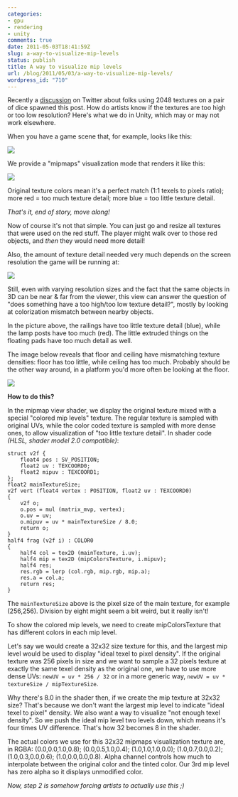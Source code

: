 ```yaml
---
categories:
- gpu
- rendering
- unity
comments: true
date: 2011-05-03T18:41:59Z
slug: a-way-to-visualize-mip-levels
status: publish
title: A way to visualize mip levels
url: /blog/2011/05/03/a-way-to-visualize-mip-levels/
wordpress_id: "710"
---
```


Recently a [discussion](http://twitter.com/#!/aras_p/status/63538509952200705) on Twitter about folks using 2048 textures on a pair of dice spawned this post. How do artists know if the textures are too high or too low resolution? Here's what we do in Unity, which may or may not work elsewhere.

When you have a game scene that, for example, looks like this:

[![](http://aras-p.info/blog/wp-content/uploads/2011/05/BootcampNormal-500x283.jpg)](http://aras-p.info/blog/wp-content/uploads/2011/05/BootcampNormal.jpg)

We provide a "mipmaps" visualization mode that renders it like this:

[![](http://aras-p.info/blog/wp-content/uploads/2011/05/BootcampMips-500x283.jpg)](http://aras-p.info/blog/wp-content/uploads/2011/05/BootcampMips.jpg)

Original texture colors mean it's a perfect match (1:1 texels to pixels ratio); more red = too much texture detail; more blue = too little texture detail.

_That's it, end of story, move along!_

Now of course it's not that simple. You can just go and resize all textures that were used on the red stuff. The player might walk over to those red objects, and _then_ they would need more detail!

Also, the amount of texture detail needed very much depends on the screen resolution the game will be running at:

[![](http://aras-p.info/blog/wp-content/uploads/2011/05/PlatformerSizes-500x190.jpg)](http://aras-p.info/blog/wp-content/uploads/2011/05/PlatformerSizes.jpg)

Still, even with varying resolution sizes and the fact that the same objects in 3D can be near & far from the viewer, this view can answer the question of "does something have a too high/too low texture detail?", mostly by looking at colorization mismatch between nearby objects.

In the picture above, the railings have too little texture detail (blue), while the lamp posts have too much (red). The little extruded things on the floating pads have too much detail as well.

The image below reveals that floor and ceiling have mismatching texture densities: floor has too little, while ceiling has too much. Probably should be the other way around, in a platform you'd more often be looking at the floor.

[![](http://aras-p.info/blog/wp-content/uploads/2011/05/FloorCeiling1-500x318.jpg)](http://aras-p.info/blog/wp-content/uploads/2011/05/FloorCeiling1.jpg)

**How to do this?**

In the mipmap view shader, we display the original texture mixed with a special "colored mip levels" texture. The regular texture is sampled with original UVs, while the color coded texture is sampled with more dense ones, to allow visualization of "too little texture detail". In shader code _(HLSL, shader model 2.0 compatible)_:


```
struct v2f {
    float4 pos : SV_POSITION;
    float2 uv : TEXCOORD0;
    float2 mipuv : TEXCOORD1;
};
float2 mainTextureSize;
v2f vert (float4 vertex : POSITION, float2 uv : TEXCOORD0)
{
    v2f o;
    o.pos = mul (matrix_mvp, vertex);
    o.uv = uv;
    o.mipuv = uv * mainTextureSize / 8.0;
    return o;
}
half4 frag (v2f i) : COLOR0
{
    half4 col = tex2D (mainTexture, i.uv);
    half4 mip = tex2D (mipColorsTexture, i.mipuv);
    half4 res;
    res.rgb = lerp (col.rgb, mip.rgb, mip.a);
    res.a = col.a;
    return res;    
}
```

The `mainTextureSize` above is the pixel size of the main texture, for example (256,256). Division by eight might seem a bit weird, but it really isn't!

To show the colored mip levels, we need to create mipColorsTexture that has different colors in each mip level.

Let's say we would create a 32x32 size texture for this, and the largest mip level would be used to display "ideal texel to pixel density". If the original texture was 256 pixels in size and we want to sample a 32 pixels texture at exactly the same texel density as the original one, we have to use more dense UVs: `newUV = uv * 256 / 32` or in a more generic way, `newUV = uv * textureSize / mipTextureSize`.

Why there's 8.0 in the shader then, if we create the mip texture at 32x32 size? That's because we don't want the largest mip level to indicate "ideal texel to pixel" density. We also want a way to visualize "not enough texel density". So we push the ideal mip level two levels down, which means it's four times UV difference. That's how 32 becomes 8 in the shader.

The actual colors we use for this 32x32 mipmaps visualization texture are, in RGBA: (0.0,0.0,1.0,0.8); (0.0,0.5,1.0,0.4); (1.0,1.0,1.0,0.0); (1.0,0.7,0.0,0.2); (1.0,0.3,0.0,0.6); (1.0,0.0,0.0,0.8). Alpha channel controls how much to interpolate between the original color and the tinted color. Our 3rd mip level has zero alpha so it displays unmodified color.

_Now, step 2 is somehow forcing artists to actually use this ;)_
